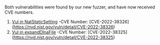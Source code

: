 Both vulnerabilities were found by our new fuzzer, and have now received CVE numbers.
1. [Vul in NatStaticSetting](https://github.com/1160300418/Vuls/blob/main/Tenda/AC/Vul_NatStaticSetting.md) -CVE Number: [CVE-2022-38326] (https://nvd.nist.gov/vuln/detail/CVE-2022-38326)
2. [Vul in expandDlnaFile](https://github.com/1160300418/Vuls/blob/main/Tenda/AC/Vul_expandDlnaFile.md) -CVE Number: [CVE-2022-38325] (https://nvd.nist.gov/vuln/detail/CVE-2022-38325)
